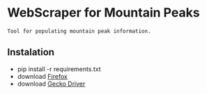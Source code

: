 # WebScraper for Mountain Peaks
    Tool for populating mountain peak information.

## Instalation
 - pip install -r requirements.txt
 - download [Firefox](https://duckduckgo.com)
 - download [Gecko Driver](https://github.com/mozilla/geckodriver/releases)